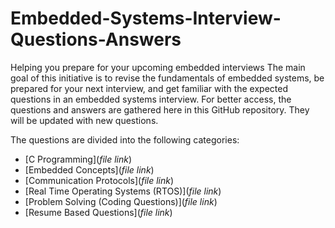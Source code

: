 # Embedded-Systems-Interview-Questions-Answers
Helping you prepare for your upcoming embedded interviews
The main goal of this initiative is to revise the fundamentals of embedded systems, be prepared for your next interview, and get familiar with the expected questions in an embedded systems interview. For better access, the questions and answers are gathered here in this GitHub repository. They will be updated with new questions.

The questions are divided into the following categories:

* [C Programming](*file link*)
* [Embedded Concepts](*file link*)
* [Communication Protocols](*file link*)
* [Real Time Operating Systems (RTOS)](*file link*)
* [Problem Solving (Coding Questions)](*file link*)
* [Resume Based Questions](*file link*)
